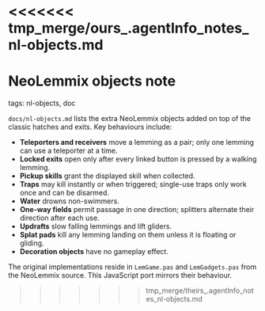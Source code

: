 <<<<<<< tmp_merge/ours_.agentInfo_notes_nl-objects.md
=======
# NeoLemmix objects note

tags: nl-objects, doc

`docs/nl-objects.md` lists the extra NeoLemmix objects added on top of the classic hatches and exits.  Key behaviours include:

* **Teleporters and receivers** move a lemming as a pair; only one lemming can use a teleporter at a time.
* **Locked exits** open only after every linked button is pressed by a walking lemming.
* **Pickup skills** grant the displayed skill when collected.
* **Traps** may kill instantly or when triggered; single-use traps only work once and can be disarmed.
* **Water** drowns non-swimmers.
* **One-way fields** permit passage in one direction; splitters alternate their direction after each use.
* **Updrafts** slow falling lemmings and lift gliders.
* **Splat pads** kill any lemming landing on them unless it is floating or gliding.
* **Decoration objects** have no gameplay effect.

The original implementations reside in `LemGame.pas` and `LemGadgets.pas` from the NeoLemmix source.  This JavaScript port mirrors their behaviour.
 >>>>>>> tmp_merge/theirs_.agentInfo_notes_nl-objects.md
